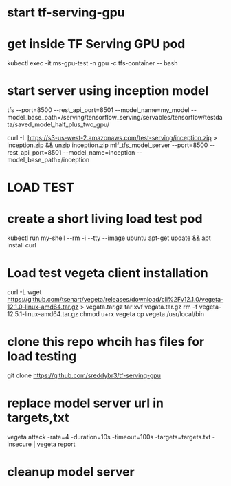 # start tf-serving-gpu
# get inside TF Serving GPU pod
kubectl exec -it ms-gpu-test -n gpu -c tfs-container -- bash

# start server using inception model
tfs --port=8500 --rest_api_port=8501 --model_name=my_model --model_base_path=/serving/tensorflow_serving/servables/tensorflow/testdata/saved_model_half_plus_two_gpu/

curl -L https://s3-us-west-2.amazonaws.com/test-serving/inception.zip > inception.zip && unzip inception.zip
mlf_tfs_model_server --port=8500 --rest_api_port=8501 --model_name=inception --model_base_path=/inception

# LOAD TEST

# create a short living load test pod
kubectl run my-shell --rm -i --tty --image ubuntu
apt-get update && apt install curl

# Load test vegeta client installation
curl -L wget https://github.com/tsenart/vegeta/releases/download/cli%2Fv12.1.0/vegeta-12.1.0-linux-amd64.tar.gz > vegata.tar.gz
tar xvf vegata.tar.gz
rm -f vegeta-12.5.1-linux-amd64.tar.gz
chmod u+rx vegeta
cp vegeta /usr/local/bin
	
# clone this repo whcih has files for load testing 
git clone https://github.com/sreddybr3/tf-serving-gpu
# replace model server url in targets,txt
vegeta attack -rate=4 -duration=10s -timeout=100s -targets=targets.txt -insecure | vegeta report

# cleanup model server
